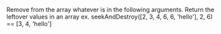 Remove from the array whatever is in the following arguments. Return the leftover values in an array
ex. seekAndDestroy([2, 3, 4, 6, 6, 'hello'], 2, 6) == [3, 4, 'hello']
